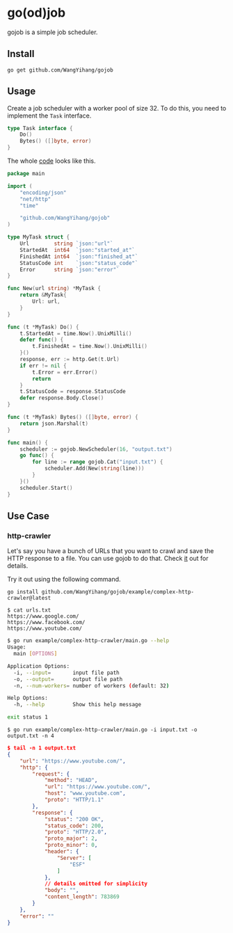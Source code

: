# go(od)job

gojob is a simple job scheduler.

## Install

```
go get github.com/WangYihang/gojob
```

## Usage

Create a job scheduler with a worker pool of size 32. To do this, you need to implement the `Task` interface.

```go
type Task interface {
	Do()
	Bytes() ([]byte, error)
}
```

The whole [code](./example/simple-http-crawler/) looks like this.

```go
package main

import (
	"encoding/json"
	"net/http"
	"time"

	"github.com/WangYihang/gojob"
)

type MyTask struct {
	Url        string `json:"url"`
	StartedAt  int64  `json:"started_at"`
	FinishedAt int64  `json:"finished_at"`
	StatusCode int    `json:"status_code"`
	Error      string `json:"error"`
}

func New(url string) *MyTask {
	return &MyTask{
		Url: url,
	}
}

func (t *MyTask) Do() {
	t.StartedAt = time.Now().UnixMilli()
	defer func() {
		t.FinishedAt = time.Now().UnixMilli()
	}()
	response, err := http.Get(t.Url)
	if err != nil {
		t.Error = err.Error()
		return
	}
	t.StatusCode = response.StatusCode
	defer response.Body.Close()
}

func (t *MyTask) Bytes() ([]byte, error) {
	return json.Marshal(t)
}

func main() {
	scheduler := gojob.NewScheduler(16, "output.txt")
	go func() {
		for line := range gojob.Cat("input.txt") {
			scheduler.Add(New(string(line)))
		}
	}()
	scheduler.Start()
}
```

## Use Case

### http-crawler

Let's say you have a bunch of URLs that you want to crawl and save the HTTP response to a file. You can use gojob to do that.
Check [it](./example/complex-http-crawler/) out for details.

Try it out using the following command.

```
go install github.com/WangYihang/gojob/example/complex-http-crawler@latest
```

```
$ cat urls.txt
https://www.google.com/
https://www.facebook.com/
https://www.youtube.com/
```

```bash
$ go run example/complex-http-crawler/main.go --help                         
Usage:
  main [OPTIONS]

Application Options:
  -i, --input=       input file path
  -o, --output=      output file path
  -n, --num-workers= number of workers (default: 32)

Help Options:
  -h, --help         Show this help message

exit status 1
```

```
$ go run example/complex-http-crawler/main.go -i input.txt -o output.txt -n 4
```

```json
$ tail -n 1 output.txt
{
    "url": "https://www.youtube.com/",
    "http": {
        "request": {
            "method": "HEAD",
            "url": "https://www.youtube.com/",
            "host": "www.youtube.com",
            "proto": "HTTP/1.1"
        },
        "response": {
            "status": "200 OK",
            "status_code": 200,
            "proto": "HTTP/2.0",
            "proto_major": 2,
            "proto_minor": 0,
            "header": {
                "Server": [
                    "ESF"
                ]
            },
            // details omitted for simplicity
            "body": "",
            "content_length": 783869
        }
    },
    "error": ""
}
```